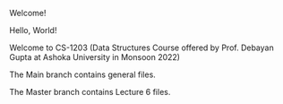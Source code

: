 Welcome!

Hello, World! 

Welcome to CS-1203 (Data Structures Course offered by Prof. Debayan Gupta at Ashoka University in Monsoon 2022) 

The Main branch contains general files. 

The Master branch contains Lecture 6 files.
